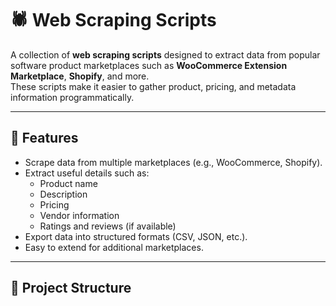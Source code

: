 # 🕷️ Web Scraping Scripts

A collection of **web scraping scripts** designed to extract data from popular software product marketplaces such as **WooCommerce Extension Marketplace**, **Shopify**, and more.  
These scripts make it easier to gather product, pricing, and metadata information programmatically.

---

## 🚀 Features

- Scrape data from multiple marketplaces (e.g., WooCommerce, Shopify).
- Extract useful details such as:
  - Product name
  - Description
  - Pricing
  - Vendor information
  - Ratings and reviews (if available)
- Export data into structured formats (CSV, JSON, etc.).
- Easy to extend for additional marketplaces.

---

## 📂 Project Structure

